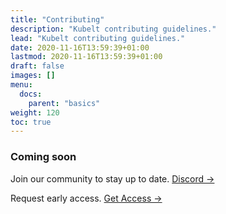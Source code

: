 ```yaml
---
title: "Contributing"
description: "Kubelt contributing guidelines."
lead: "Kubelt contributing guidelines."
date: 2020-11-16T13:59:39+01:00
lastmod: 2020-11-16T13:59:39+01:00
draft: false
images: []
menu:
  docs:
    parent: "basics"
weight: 120
toc: true
---
```


### Coming soon

Join our community to stay up to date. [Discord →](https://discord.gg/UgwAsJf6C5)

Request early access. [Get Access →](https://omq1ez0wxhd.typeform.com/to/IXfcN3Xf)
